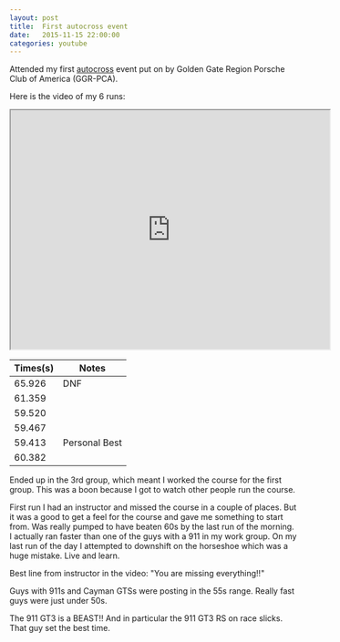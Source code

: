 ```yaml
---
layout: post
title:  First autocross event
date:   2015-11-15 22:00:00
categories: youtube
---
```


Attended my first [autocross](http://www.pca-ggr.org/autocross/) event put on by Golden Gate Region Porsche Club of America (GGR-PCA).

Here is the video of my 6 runs:

<iframe width="560" height="420" src="http://www.youtube.com/embed/BgCFRRwd_K4?color=white&amp;theme=light"></iframe>

| Times(s) | Notes
|-----------|------
| 65.926 | DNF
| 61.359 |
| 59.520 |
| 59.467 |
| 59.413 | Personal Best
| 60.382 |

Ended up in the 3rd group, which meant I worked the course for the first group. This was a boon because I got to watch other people run the course.

First run I had an instructor and missed the course in a couple of places. But it was a good to get a feel for the course and gave me something to start from. Was really pumped to have beaten 60s by the last run of the morning. I actually ran faster than one of the guys with a 911 in my work group. On my last run of the day I attempted to downshift on the horseshoe which was a huge mistake. Live and learn.

Best line from instructor in the video: "You are missing everything!!"

Guys with 911s and Cayman GTSs were posting in the 55s range. Really fast guys were just under 50s.

The 911 GT3 is a BEAST!! And in particular the 911 GT3 RS on race slicks. That guy set the best time.


